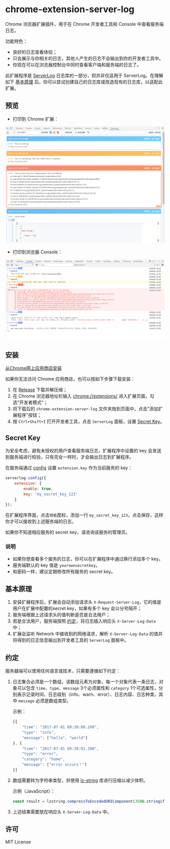 # chrome-extension-server-log

Chrome 浏览器扩展插件，用于在 Chrome 开发者工具和 Console 中查看服务端日志。

功能特色：

* 良好的日志查看体验；
* 只会展示与你相关的日志，其他人产生的日志不会输出到你的开发者工具中。
* 你现在可以在浏览器控制台中同时查看客户端和服务端的日志了。

此扩展程序是 [ServerLog](https://github.com/eshengsky/ServerLog) 日志库的一部分，但并非仅适用于 ServerLog。在理解如下 [基本原理](#基本原理) 后，你可以尝试创建自己的日志库或改造现有的日志库，以适配此扩展。

## 预览

* 打印到 Chrome 扩展：

![image](https://raw.githubusercontent.com/eshengsky/ServerLog/master/chrome-extension-server-log/preview_ext_zh.png)

* 打印到浏览器 Console：

![image](https://raw.githubusercontent.com/eshengsky/ServerLog/master/chrome-extension-server-log/preview_console.png)

## 安装

[从Chrome网上应用商店安装](https://chrome.google.com/webstore/detail/serverlog/ghmhlknahaejhdlobgpaoocmjlhgmcci)

如果你无法访问 Chrome 应用商店，也可以按如下步骤下载安装：

1. 在 [Release](https://github.com/eshengsky/ServerLog/releases) 下载并解压缩；
2. 在 Chrome 浏览器地址栏输入 [chrome://extensions/](chrome://extensions/) 进入扩展页面，勾选"开发者模式"；
3. 将下载后的 `chrome-extension-server-log` 文件夹拖到页面中，点击"添加扩展程序"按钮；
4. 按 `Ctrl+Shift+I` 打开开发者工具，点击 `ServerLog` 面板，设置 [Secret Key](https://github.com/eshengsky/ServerLog/blob/master/chrome-extension-server-log/README_zh.md#secret-key)。

## Secret Key

为安全考虑，避免未授权的用户查看服务端日志，扩展程序中设置的 key 会发送到服务端进行校验，只有完全一样时，才会输出日志到扩展程序。

在服务端通过 [config](https://github.com/eshengsky/ServerLog/blob/master/README_zh.md#configoptions) 设置 `extension.key` 作为当前服务的 key：
```js
serverlog.config({
    extension: {
        enable: true,
        key: 'my_secret_key_123'
    }
});
```

在扩展程序界面，点击`钥匙`图标，添加一行 `my_secret_key_123`，点击保存，这样你才可以接收到上述服务端的日志。

如果你不知道相应服务的 secret key，请咨询该服务的管理员。

### 说明

* 如果你想查看多个服务的日志，你可以在扩展程序中通过换行添加多个 key。
* 服务端默认的 key 值是 `yourownsecretkey`。
* 和密码一样，建议定期修改所有服务的 secret key。

## 基本原理

1. 安装扩展程序后，扩展会自动添加请求头 `X-Request-Server-Log`，它的值是用户在扩展中配置的secret key，如果有多个 key 会以分号隔开；
2. 服务端根据上述请求头的值判断是否是合法用户；
3. 若是合法用户，服务端按照 [约定](#约定)，将日志插入响应头 `X-Server-Log-Data` 中；
4. 扩展会监听 Network 中接收到的网络请求，解析 `X-Server-Log-Data` 的值并将得到的日志信息输出到开发者工具的 `ServerLog` 面板中。

## 约定

服务器端可以使用任何语言或技术，只需要遵循如下约定：

1. 日志集合必须是一个数组，该数组元素为对象，每一个对象代表一条日志，对象可以包含 `time`、`type`、`message` 3个必须属性和 `category` 1个可选属性，分别表示记录时间、日志级别（info、warn、error）、日志内容、日志种类，其中 `message` 必须是数组类型。

    示例：
    ```js
    [{
        "time": "2017-07-01 09:30:00.200",
        "type": "info",
        "message": ["hello", "world"]
    }, {
        "time": "2017-07-01 09:30:01.300",
        "type": "error",
        "category": "home",
        "message": ["error occurs！"]
    }]
    ```

2. 数组需要转为字符串类型，并使用 [lz-string](http://pieroxy.net/blog/pages/lz-string/index.html) 库进行压缩以减少体积。

    示例（JavaScript）：
    ```js
    const result = lzstring.compressToEncodedURIComponent(JSON.stringify(logArr));
    ```

3. 上述结果需要放在响应头 `X-Server-Log-Data` 中。

## 许可
MIT License